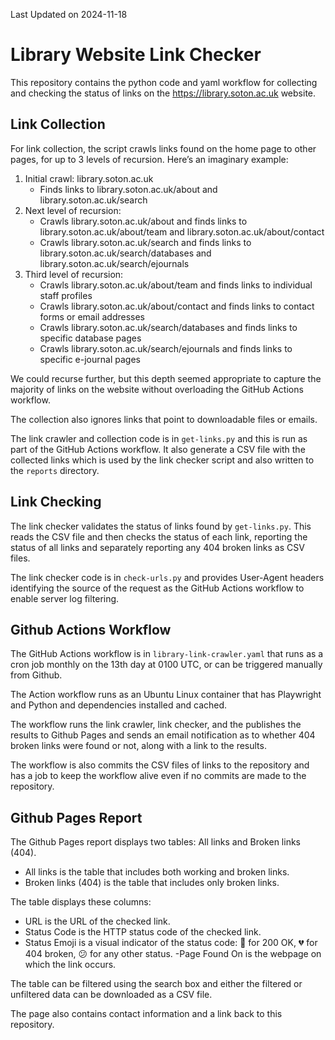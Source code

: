 
Last Updated on 2024-11-18

# Library Website Link Checker

This repository contains the python code and yaml workflow for
collecting and checking the status of links on the
<https://library.soton.ac.uk> website.

## Link Collection

For link collection, the script crawls links found on the home page to
other pages, for up to 3 levels of recursion. Here’s an imaginary
example:

1.  Initial crawl: library.soton.ac.uk
    - Finds links to library.soton.ac.uk/about and
      library.soton.ac.uk/search
2.  Next level of recursion:
    - Crawls library.soton.ac.uk/about and finds links to
      library.soton.ac.uk/about/team and
      library.soton.ac.uk/about/contact
    - Crawls library.soton.ac.uk/search and finds links to
      library.soton.ac.uk/search/databases and
      library.soton.ac.uk/search/ejournals
3.  Third level of recursion:
    - Crawls library.soton.ac.uk/about/team and finds links to
      individual staff profiles
    - Crawls library.soton.ac.uk/about/contact and finds links to
      contact forms or email addresses
    - Crawls library.soton.ac.uk/search/databases and finds links to
      specific database pages
    - Crawls library.soton.ac.uk/search/ejournals and finds links to
      specific e-journal pages

We could recurse further, but this depth seemed appropriate to capture
the majority of links on the website without overloading the GitHub
Actions workflow.

The collection also ignores links that point to downloadable files or
emails.

The link crawler and collection code is in `get-links.py` and this is
run as part of the GitHub Actions workflow. It also generate a CSV file
with the collected links which is used by the link checker script and
also written to the `reports` directory.

## Link Checking

The link checker validates the status of links found by `get-links.py`.
This reads the CSV file and then checks the status of each link,
reporting the status of all links and separately reporting any 404
broken links as CSV files.

The link checker code is in `check-urls.py` and provides User-Agent
headers identifying the source of the request as the GitHub Actions
workflow to enable server log filtering.

## Github Actions Workflow

The GitHub Actions workflow is in `library-link-crawler.yaml` that runs
as a cron job monthly on the 13th day at 0100 UTC, or can be triggered
manually from Github.

The Action workflow runs as an Ubuntu Linux container that has
Playwright and Python and dependencies installed and cached.

The workflow runs the link crawler, link checker, and the publishes the
results to Github Pages and sends an email notification as to whether
404 broken links were found or not, along with a link to the results.

The workflow is also commits the CSV files of links to the repository
and has a job to keep the workflow alive even if no commits are made to
the repository.

## Github Pages Report

The Github Pages report displays two tables: All links and Broken links
(404).

- All links is the table that includes both working and broken links.
- Broken links (404) is the table that includes only broken links.

The table displays these columns:

- URL is the URL of the checked link.
- Status Code is the HTTP status code of the checked link.
- Status Emoji is a visual indicator of the status code: 💙 for 200 OK,
  💔 for 404 broken, 😕 for any other status. -Page Found On is the
  webpage on which the link occurs.

The table can be filtered using the search box and either the filtered
or unfiltered data can be downloaded as a CSV file.

The page also contains contact information and a link back to this
repository.
